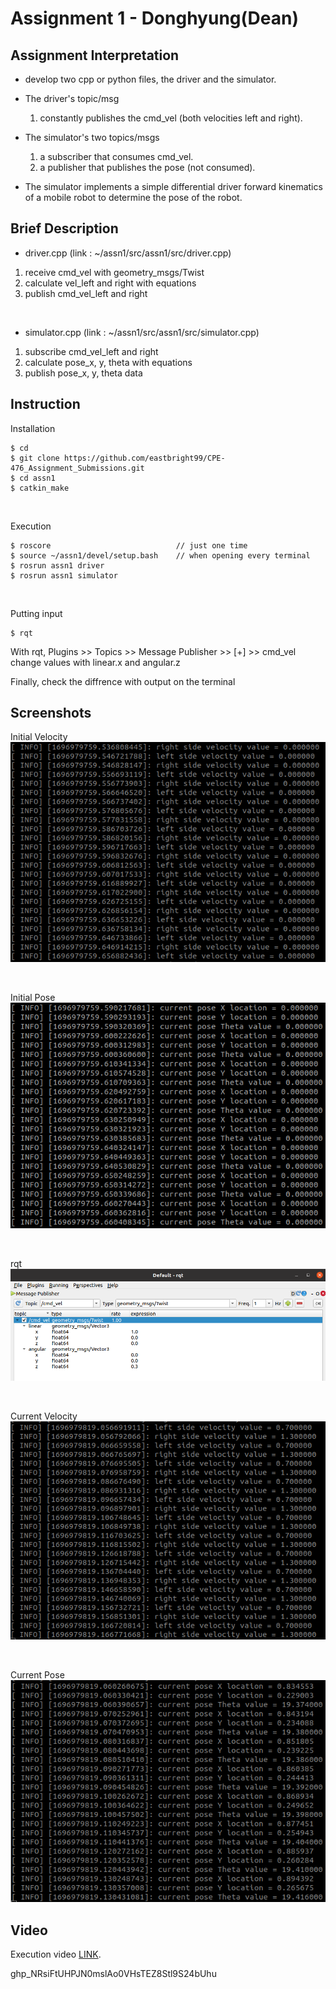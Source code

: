 # Assignment 1 - Donghyung(Dean)

## Assignment Interpretation
* develop two cpp or python files, the driver and the simulator.

* The driver's topic/msg 
    1) constantly publishes the cmd_vel (both velocities left and right). 

* The simulator's two topics/msgs 
    1) a subscriber that consumes cmd_vel.
    1) a publisher that publishes the pose (not consumed).

* The simulator implements a simple differential driver forward kinematics of a mobile robot to determine the pose of the robot.

## Brief Description
* driver.cpp (link : ~/assn1/src/assn1/src/driver.cpp)
1. receive cmd_vel with geometry_msgs/Twist
2. calculate vel_left and right with equations
3. publish cmd_vel_left and right

<br/>

* simulator.cpp (link : ~/assn1/src/assn1/src/simulator.cpp)
1. subscribe cmd_vel_left and right
2. calculate pose_x, y, theta with equations
3. publish pose_x, y, theta data

## Instruction
Installation
```
$ cd
$ git clone https://github.com/eastbright99/CPE-476_Assignment_Submissions.git
$ cd assn1
$ catkin_make
```

<br/>

Execution
```
$ roscore                            // just one time
$ source ~/assn1/devel/setup.bash    // when opening every terminal
$ rosrun assn1 driver
$ rosrun assn1 simulator
```

<br/>

Putting input
```
$ rqt
```
With rqt, Plugins >> Topics >> Message Publisher >> [+] >> cmd_vel  
change values with linear.x and angular.z  

Finally, check the diffrence with output on the terminal

## Screenshots
Initial Velocity  
![int_vel](./images/int_vel.png)

<br/>

Initial Pose  
![int_pose](./images/int_pose.png)

<br/>

rqt  
![rqt](./images/rqt.png)

<br/>

Current Velocity  
![cur_vel](./images/cur_vel.png)

<br/>

Current Pose  
![cur_pose](./images/cur_pose.png)

## Video
Execution video [LINK](https://pages.github.com/).

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


